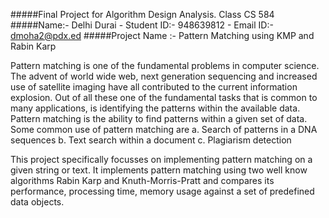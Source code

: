 
  
#####Final Project for Algorithm Design Analysis. Class CS 584
#####Name:- Delhi Durai - Student ID:- 948639812 - Email ID:- dmoha2@pdx.ed
#####Project Name :- Pattern Matching using KMP and Rabin Karp

Pattern matching is one of the fundamental problems in computer science. The advent of world wide web, next generation sequencing and increased use of satellite imaging have all contributed to the current information explosion. Out of all these one of the fundamental tasks that is common to many applications, is identifying the patterns within the available data. Pattern matching is the ability to find patterns within a given set of data. Some common use of pattern matching are
a.	Search of patterns in a DNA sequences
b.	Text search within a document
c.	Plagiarism detection


This project specifically focusses on implementing pattern matching on a given string or text. It implements pattern matching using two well know algorithms Rabin Karp and Knuth-Morris-Pratt and compares its performance, processing time, memory usage against a set of predefined data objects. 
